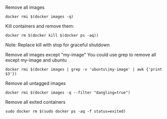 
Remove all images

`docker rmi $(docker images -q)`

Kill containers and remove them:

`docker rm $(docker kill $(docker ps -aq))`

Note: Replace kill with stop for graceful shutdown

Remove all images except "my-image"
You could use grep to remove all except my-image and ubuntu

`docker rmi $(docker images | grep -v 'ubuntu\|my-image' | awk {'print $3'})`

Remove all untagged images

`docker rmi $(docker images -q --filter "dangling=true")`

Remove all exited containers 

`sudo docker rm $(sudo docker ps -aq -f status=exited)`

